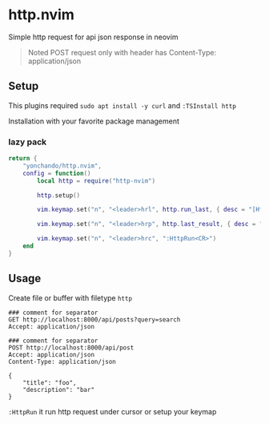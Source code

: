 # http.nvim

Simple http request for api json response in neovim

> Noted POST request only with header has Content-Type: application/json

## Setup
This plugins required `sudo apt install -y curl` and `:TSInstall http`

Installation with your favorite package management

### lazy pack
```lua
return {
    "yonchando/http.nvim",
    config = function()
        local http = require("http-nvim")

        http.setup()

        vim.keymap.set("n", "<leader>hrl", http.run_last, { desc = "[HttpRun] re-run recently" })

        vim.keymap.set("n", "<leader>hrp", http.last_result, { desc = "[HttpRun] Preview recently run" })

        vim.keymap.set("n", "<leader>hrc", ":HttpRun<CR>")
    end
}
```

## Usage

Create file or buffer with filetype `http`

```http
### comment for separator
GET http://localhost:8000/api/posts?query=search
Accept: application/json

### comment for separator
POST http://localhost:8000/api/post
Accept: application/json
Content-Type: application/json

{
    "title": "foo",
    "description": "bar"
}

```

`:HttpRun` it run http request under cursor or setup your keymap


